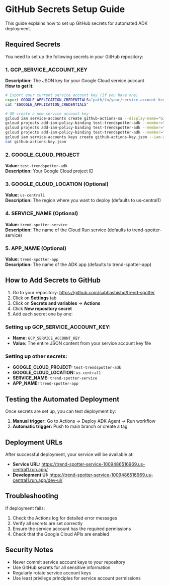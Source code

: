 # GitHub Secrets Setup Guide

This guide explains how to set up GitHub secrets for automated ADK deployment.

## Required Secrets

You need to set up the following secrets in your GitHub repository:

### 1. GCP_SERVICE_ACCOUNT_KEY
**Description:** The JSON key for your Google Cloud service account  
**How to get it:**
```bash
# Export your current service account key (if you have one)
export GOOGLE_APPLICATION_CREDENTIALS="path/to/your/service-account-key.json"
cat "$GOOGLE_APPLICATION_CREDENTIALS"

# OR create a new service account key
gcloud iam service-accounts create github-actions-sa --display-name="GitHub Actions Service Account"
gcloud projects add-iam-policy-binding test-trendspotter-adk --member="serviceAccount:github-actions-sa@test-trendspotter-adk.iam.gserviceaccount.com" --role="roles/run.admin"
gcloud projects add-iam-policy-binding test-trendspotter-adk --member="serviceAccount:github-actions-sa@test-trendspotter-adk.iam.gserviceaccount.com" --role="roles/cloudbuild.builds.editor"
gcloud projects add-iam-policy-binding test-trendspotter-adk --member="serviceAccount:github-actions-sa@test-trendspotter-adk.iam.gserviceaccount.com" --role="roles/iam.serviceAccountUser"
gcloud iam service-accounts keys create github-actions-key.json --iam-account=github-actions-sa@test-trendspotter-adk.iam.gserviceaccount.com
cat github-actions-key.json
```

### 2. GOOGLE_CLOUD_PROJECT
**Value:** `test-trendspotter-adk`  
**Description:** Your Google Cloud project ID

### 3. GOOGLE_CLOUD_LOCATION (Optional)
**Value:** `us-central1`  
**Description:** The region where you want to deploy (defaults to us-central1)

### 4. SERVICE_NAME (Optional)
**Value:** `trend-spotter-service`  
**Description:** The name of the Cloud Run service (defaults to trend-spotter-service)

### 5. APP_NAME (Optional)
**Value:** `trend-spotter-app`  
**Description:** The name of the ADK app (defaults to trend-spotter-app)

## How to Add Secrets to GitHub

1. Go to your repository: https://github.com/subhashishd/trend-spotter
2. Click on **Settings** tab
3. Click on **Secrets and variables** → **Actions**
4. Click **New repository secret**
5. Add each secret one by one:

### Setting up GCP_SERVICE_ACCOUNT_KEY:
- **Name:** `GCP_SERVICE_ACCOUNT_KEY`
- **Value:** The entire JSON content from your service account key file

### Setting up other secrets:
- **GOOGLE_CLOUD_PROJECT:** `test-trendspotter-adk`
- **GOOGLE_CLOUD_LOCATION:** `us-central1`
- **SERVICE_NAME:** `trend-spotter-service`
- **APP_NAME:** `trend-spotter-app`

## Testing the Automated Deployment

Once secrets are set up, you can test deployment by:

1. **Manual trigger:** Go to Actions → Deploy ADK Agent → Run workflow
2. **Automatic trigger:** Push to main branch or create a tag

## Deployment URLs

After successful deployment, your service will be available at:
- **Service URL:** https://trend-spotter-service-1009486516969.us-central1.run.app/
- **Development UI:** https://trend-spotter-service-1009486516969.us-central1.run.app/dev-ui/

## Troubleshooting

If deployment fails:
1. Check the Actions log for detailed error messages
2. Verify all secrets are set correctly
3. Ensure the service account has the required permissions
4. Check that the Google Cloud APIs are enabled

## Security Notes

- Never commit service account keys to your repository
- Use GitHub secrets for all sensitive information
- Regularly rotate service account keys
- Use least privilege principles for service account permissions


